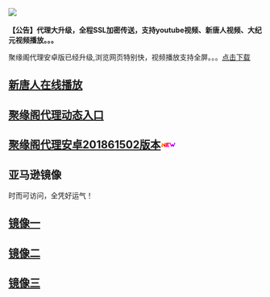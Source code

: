 ![](https://raw.githubusercontent.com/hao369/a/master/j.jpg)

**【公告】代理大升级，全程SSL加密传送，支持youtube视频、新唐人视频、大纪元视频播放。。。**

聚缘阁代理安卓版已经升级,浏览网页特别快，视频播放支持全屏。。。[点击下载](https://github.com/dtw9/9/raw/master/201861502.apk)

 
##  [新唐人在线播放](http://t.cn/RrOQzae)

## [聚缘阁代理动态入口](http://t.cn/RrOObI5)

## [聚缘阁代理安卓201861502版本](https://github.com/dtw9/9/raw/master/201861502.apk)![](https://raw.githubusercontent.com/jyg-1/jyg/master/new.gif)


## 亚马逊镜像  

时而可访问，全凭好运气！

## [镜像一](https://s3.amazonaws.com/dtw/index.html)

## [镜像二](https://s3.ap-northeast-2.amazonaws.com/haojyg/index.html)

## [镜像三](https://s3-ap-southeast-1.amazonaws.com/jyg4/index.html)






